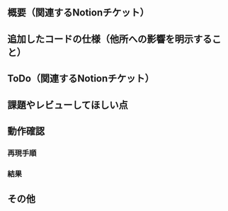 ## 概要（関連するNotionチケット）



## 追加したコードの仕様（他所への影響を明示すること）



## ToDo（関連するNotionチケット）



## 課題やレビューしてほしい点



## 動作確認



### 再現手順



### 結果



## その他


